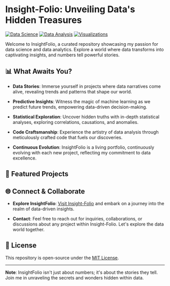 # Insight-Folio: Unveiling Data's Hidden Treasures

[![Data Science](https://img.shields.io/badge/Data%20Science-%F0%9F%93%8A%F0%9F%94%8D-brightgreen)](https://github.com/mrafraim)
[![Data Analysis](https://img.shields.io/badge/Data%20Analysis-%F0%9F%93%88%F0%9F%93%89-blue)](https://github.com/mrafraim)
[![Visualizations](https://img.shields.io/badge/Visualizations-%F0%9F%93%8A%F0%9F%93%9D-orange)](https://github.com/mrafraim)

Welcome to InsightFolio, a curated repository showcasing my passion for data science and data analytics. Explore a world where data transforms into captivating insights, and numbers tell powerful stories.

## 📊 What Awaits You?

- **Data Stories**: Immerse yourself in projects where data narratives come alive, revealing trends and patterns that shape our world.

- **Predictive Insights**: Witness the magic of machine learning as we predict future trends, empowering data-driven decision-making.

- **Statistical Exploration**: Uncover hidden truths with in-depth statistical analyses, exploring correlations, causations, and anomalies.

- **Code Craftsmanship**: Experience the artistry of data analysis through meticulously crafted code that fuels our discoveries.

- **Continuous Evolution**: InsightFolio is a living portfolio, continuously evolving with each new project, reflecting my commitment to data excellence.

## 🌟 Featured Projects


## 🌐 Connect & Collaborate

- **Explore InsightFolio**: [Visit Insight-Folio](#) and embark on a journey into the realm of data-driven insights.

- **Contact**: Feel free to reach out for inquiries, collaborations, or discussions about any project within Insight-Folio. Let's explore the data world together.

## 📜 License

This repository is open-source under the [MIT License](LICENSE).

---

**Note**: InsightFolio isn't just about numbers; it's about the stories they tell. Join me in unraveling the secrets and wonders hidden within data.

